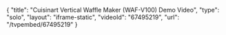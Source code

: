 {
    "title": "Cuisinart Vertical Waffle Maker (WAF-V100) Demo Video",
    "type": "solo",
    "layout": "iframe-static",
    "videoId": "67495219",
    "url": "\/tvpembed\/67495219"
}